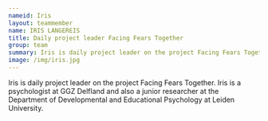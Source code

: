```yaml
---
nameid: Iris
layout: teammember
name: IRIS LANGEREIS
title: Daily project leader Facing Fears Together
group: team 
summary: Iris is daily project leader on the project Facing Fears Together. Iris is a psychologist at GGZ Delfland and also a junior researcher at the Department of Developmental and Educational Psychology at Leiden University.
image: /img/iris.jpg
---
```


Iris is daily project leader on the project Facing Fears Together. Iris is a psychologist at GGZ Delfland and also a junior researcher at the Department of Developmental and Educational Psychology at Leiden University.
